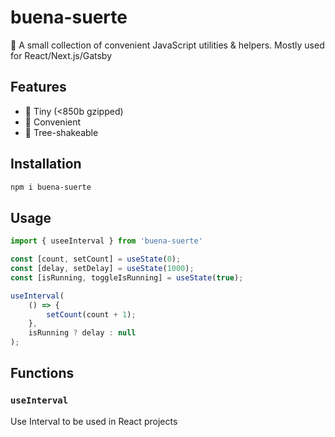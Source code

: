 # buena-suerte

🤞 A small collection of convenient JavaScript utilities & helpers. Mostly used for React/Next.js/Gatsby

## Features

- 🔬 Tiny (<850b gzipped)
- 🚕 Convenient
- 🌲 Tree-shakeable

## Installation

```sh
npm i buena-suerte
```

## Usage

```js
import { useeInterval } from 'buena-suerte'

const [count, setCount] = useState(0);
const [delay, setDelay] = useState(1000);
const [isRunning, toggleIsRunning] = useState(true);

useInterval(
	() => {
		setCount(count + 1);
	},
	isRunning ? delay : null
);

```

## Functions

### `useInterval`

Use Interval to be used in React projects
